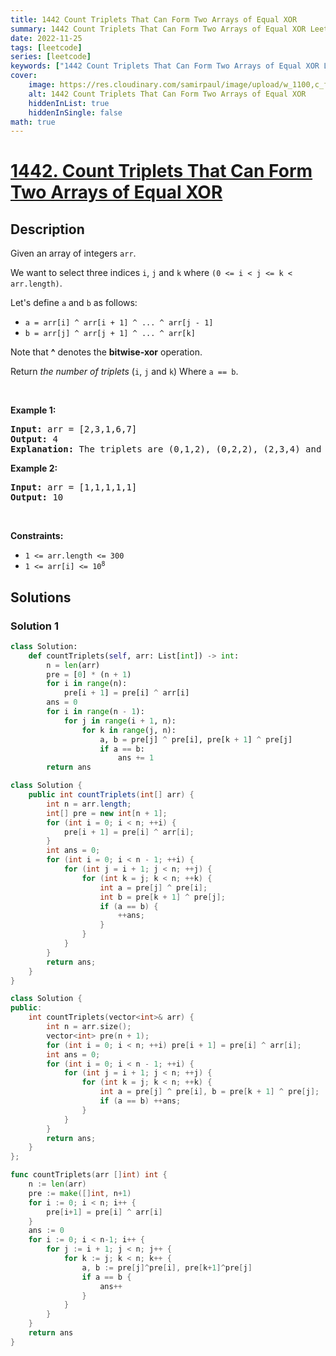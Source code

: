 ```yaml
---
title: 1442 Count Triplets That Can Form Two Arrays of Equal XOR
summary: 1442 Count Triplets That Can Form Two Arrays of Equal XOR LeetCode Solution Explained
date: 2022-11-25
tags: [leetcode]
series: [leetcode]
keywords: ["1442 Count Triplets That Can Form Two Arrays of Equal XOR LeetCode Solution Explained in all languages", "1442 Count Triplets That Can Form Two Arrays of Equal XOR", "LeetCode", "leetcode solution in Python3 C++ Java Go PHP Ruby Swift TypeScript Rust C# JavaScript C", "GeeksforGeeks", "InterviewBit", "Coding Ninjas", "HackerRank", "HackerEarth", "CodeChef", "TopCoder", "AlgoExpert", "freeCodeCamp", "Codeforces", "GitHub", "AtCoder", "Samir Paul"]
cover:
    image: https://res.cloudinary.com/samirpaul/image/upload/w_1100,c_fit,co_rgb:FFFFFF,l_text:Arial_75_bold:1442 Count Triplets That Can Form Two Arrays of Equal XOR - Solution Explained/problem-solving.webp
    alt: 1442 Count Triplets That Can Form Two Arrays of Equal XOR
    hiddenInList: true
    hiddenInSingle: false
math: true
---
```



# [1442. Count Triplets That Can Form Two Arrays of Equal XOR](https://leetcode.com/problems/count-triplets-that-can-form-two-arrays-of-equal-xor)


## Description

<p>Given an array of integers <code>arr</code>.</p>

<p>We want to select three indices <code>i</code>, <code>j</code> and <code>k</code> where <code>(0 &lt;= i &lt; j &lt;= k &lt; arr.length)</code>.</p>

<p>Let&#39;s define <code>a</code> and <code>b</code> as follows:</p>

<ul>
	<li><code>a = arr[i] ^ arr[i + 1] ^ ... ^ arr[j - 1]</code></li>
	<li><code>b = arr[j] ^ arr[j + 1] ^ ... ^ arr[k]</code></li>
</ul>

<p>Note that <strong>^</strong> denotes the <strong>bitwise-xor</strong> operation.</p>

<p>Return <em>the number of triplets</em> (<code>i</code>, <code>j</code> and <code>k</code>) Where <code>a == b</code>.</p>

<p>&nbsp;</p>
<p><strong class="example">Example 1:</strong></p>

<pre>
<strong>Input:</strong> arr = [2,3,1,6,7]
<strong>Output:</strong> 4
<strong>Explanation:</strong> The triplets are (0,1,2), (0,2,2), (2,3,4) and (2,4,4)
</pre>

<p><strong class="example">Example 2:</strong></p>

<pre>
<strong>Input:</strong> arr = [1,1,1,1,1]
<strong>Output:</strong> 10
</pre>

<p>&nbsp;</p>
<p><strong>Constraints:</strong></p>

<ul>
	<li><code>1 &lt;= arr.length &lt;= 300</code></li>
	<li><code>1 &lt;= arr[i] &lt;= 10<sup>8</sup></code></li>
</ul>

## Solutions

### Solution 1

<!-- tabs:start -->

```python
class Solution:
    def countTriplets(self, arr: List[int]) -> int:
        n = len(arr)
        pre = [0] * (n + 1)
        for i in range(n):
            pre[i + 1] = pre[i] ^ arr[i]
        ans = 0
        for i in range(n - 1):
            for j in range(i + 1, n):
                for k in range(j, n):
                    a, b = pre[j] ^ pre[i], pre[k + 1] ^ pre[j]
                    if a == b:
                        ans += 1
        return ans
```

```java
class Solution {
    public int countTriplets(int[] arr) {
        int n = arr.length;
        int[] pre = new int[n + 1];
        for (int i = 0; i < n; ++i) {
            pre[i + 1] = pre[i] ^ arr[i];
        }
        int ans = 0;
        for (int i = 0; i < n - 1; ++i) {
            for (int j = i + 1; j < n; ++j) {
                for (int k = j; k < n; ++k) {
                    int a = pre[j] ^ pre[i];
                    int b = pre[k + 1] ^ pre[j];
                    if (a == b) {
                        ++ans;
                    }
                }
            }
        }
        return ans;
    }
}
```

```cpp
class Solution {
public:
    int countTriplets(vector<int>& arr) {
        int n = arr.size();
        vector<int> pre(n + 1);
        for (int i = 0; i < n; ++i) pre[i + 1] = pre[i] ^ arr[i];
        int ans = 0;
        for (int i = 0; i < n - 1; ++i) {
            for (int j = i + 1; j < n; ++j) {
                for (int k = j; k < n; ++k) {
                    int a = pre[j] ^ pre[i], b = pre[k + 1] ^ pre[j];
                    if (a == b) ++ans;
                }
            }
        }
        return ans;
    }
};
```

```go
func countTriplets(arr []int) int {
	n := len(arr)
	pre := make([]int, n+1)
	for i := 0; i < n; i++ {
		pre[i+1] = pre[i] ^ arr[i]
	}
	ans := 0
	for i := 0; i < n-1; i++ {
		for j := i + 1; j < n; j++ {
			for k := j; k < n; k++ {
				a, b := pre[j]^pre[i], pre[k+1]^pre[j]
				if a == b {
					ans++
				}
			}
		}
	}
	return ans
}
```

<!-- tabs:end -->

<!-- end -->
